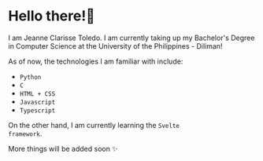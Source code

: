 <h1> Hello there!👋 </h1>

I am Jeanne Clarisse Toledo. I am currently taking up my Bachelor's Degree in Computer Science at the University of the Philippines - Diliman!

As of now, the technologies I am familiar with include:
<ul>
  <li><code>Python</code></li>
  <li><code>C</code></li>
  <li><code>HTML + CSS</code></li>
  <li><code>Javascript</code></li>
  <li><code>Typescript</code></li>
</ul>

On the other hand, I am currently learning the <code>Svelte framework</code>.

More things will be added soon ✨

<!--
**DefyingGravity10/DefyingGravity10** is a ✨ _special_ ✨ repository because its `README.md` (this file) appears on your GitHub profile.

Here are some ideas to get you started:

- 🔭 I’m currently working on ...
- 🌱 I’m currently learning ...
- 👯 I’m looking to collaborate on ...
- 🤔 I’m looking for help with ...
- 💬 Ask me about ...
- 📫 How to reach me: ...
- 😄 Pronouns: ...
- ⚡ Fun fact: ...
-->
